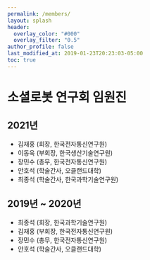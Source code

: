 ```yaml
---
permalink: /members/
layout: splash
header:
  overlay_color: "#000"
  overlay_filter: "0.5"
author_profile: false
last_modified_at: 2019-01-23T20:23:03-05:00
toc: true
---
```


# 소셜로봇 연구회 임원진

## 2021년

- 김재홍 (회장, 한국전자통신연구원)
- 이동욱 (부회장, 한국생산기술연구원)
- 장민수 (총무, 한국전자통신연구원)
- 안호석 (학술간사, 오클랜드대학)
- 최종석 (학술간사, 한국과학기술연구원)

## 2019년 ~ 2020년

- 최종석 (회장, 한국과학기술연구원)
- 김재홍 (부회장, 한국전자통신연구원)
- 장민수 (총무, 한국전자통신연구원)
- 안호석 (학술간사, 오클랜드대학)
